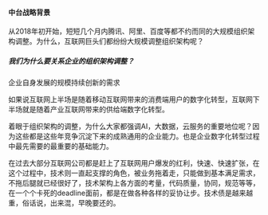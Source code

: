 #### 中台战略背景

从2018年初开始，短短几个月内腾讯、阿里、百度等都不约而同的大规模组织架构调整。为什么，互联网巨头们都纷纷大规模调整组织架构呢？

##### 我们为什么要关系企业的组织架构调整？

企业自身发展的规模持续创新的需求

如果说互联网上半场是随着移动互联网带来的消费端用户的数字化转型，互联网下半场就是随着产业互联网带来的供给端数字化转型。

着眼于组织架构的调整，为什么大家都强调AI，大数据，云服务的重要地位呢？因为这些都是这些年竞争沉淀下来的成熟通用的企业能力。也是企业数字化转型过程中最先需要的最重要的基础能力。

在过去大部分互联网公司都是赶上了互联网用户爆发的红利，快速、快速扩张，在这个过程中，技术则一直起支撑的角色，被业务拖着走，只能做到基本满足需求， 不拖后腿就已经很好了，技术架构上各方面的考量，代码质量，协同，规范等等，在一个个卡死的deadline面前，都是在做各种各样的妥协让步。技术债是越来越重，俗话说，出来混，早晚要还的。



